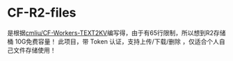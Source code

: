 # CF-R2-files
是根据[cmliu/CF-Workers-TEXT2KV](https://github.com/cmliu/CF-Workers-TEXT2KV)编写得，由于有65行限制，所以想到R2存储桶 10G免费容量！
此项目，带 Token 认证，支持上传/下载/删除 ，仅适合个人自己文件存储使用！
